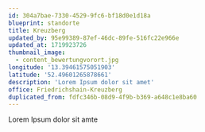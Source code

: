 ```yaml
---
id: 304a7bae-7330-4529-9fc6-bf18d0e1d18a
blueprint: standorte
title: Kreuzberg
updated_by: 95e99389-87ef-46dc-89fe-516fc22e966e
updated_at: 1719923726
thumbnail_image:
  - content_bewertungvorort.jpg
longitude: '13.39461575051903'
latitude: '52.49601265878661'
description: 'Lorem Ipsum dolor sit amet'
office: Friedrichshain-Kreuzberg
duplicated_from: fdfc346b-08d9-4f9b-b369-a648c1e8ba60
---
```

Lorem Ipsum dolor sit amte
